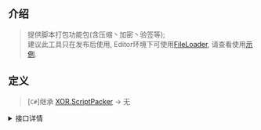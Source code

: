 ## 介绍
> 提供脚本打包功能包(含压缩丶加密丶验签等);  
> 建议此工具只在发布后使用, Editor环境下可使用[FileLoader](../projects/Assets/XOR/Runtime/Src/Loader.cs#L121), 请查看使用[示例](../projects/Assets/Samples/Starter.cs).

## 定义
> [`C#`]继承 [XOR.ScriptPacker](../projects/Assets/XOR/Runtime/Src/ScriptPacker/ScriptPacker.cs) → 无  
<details>
<summary>接口详情</summary>

| 方法名称  | 描述  |
| ------------ | ------------ |
| static Dictionary<string, string> Scan(string, string[]) | 扫描指定目录下的所有js文件, 并返回`Dictionary<相对路径, 脚本内容>` |
| static Dictionary<string, string> ScanModule(string, string[], string[]) | 用于扫描指定目录下`node_modules模块`中的脚本文件, 并返回`Dictionary<相对路径, 脚本内容>` |
| static byte[] Pack(Dictionary<string, string>, params object[]) | 将`Dictionary<相对路径, 脚本内容>`打包为二进制数据, 此时可进行压缩丶加密丶加签等操作 |
| static Dictionary<string, string> Unpack(byte[], params object[]) | Pack的逆操作, 按需进行解压丶解密丶验签等操作 |
</details>